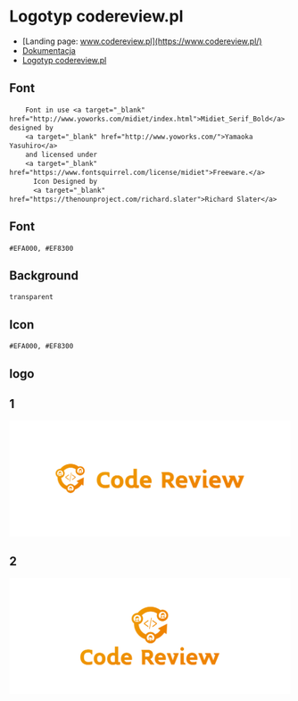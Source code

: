 # Logotyp codereview.pl
+ [Landing page: www.codereview.pl](https://www.codereview.pl/)
+ [Dokumentacja](https://docs.codereview.pl/)
+ [Logotyp codereview.pl](https://logo.codereview.pl/)



## Font


        Font in use <a target="_blank" href="http://www.yoworks.com/midiet/index.html">Midiet_Serif_Bold</a> designed by
        <a target="_blank" href="http://www.yoworks.com/">Yamaoka Yasuhiro</a>
        and licensed under
        <a target="_blank" href="https://www.fontsquirrel.com/license/midiet">Freeware.</a>
          Icon Designed by
          <a target="_blank" href="https://thenounproject.com/richard.slater">Richard Slater</a>
          


## Font
  
    #EFA000, #EF8300


## Background

    transparent

## Icon
     
    #EFA000, #EF8300
    
    
## logo


## 1
![1/cover.png](1/cover.png)

## 2
![2/cover.png](2/cover.png)
